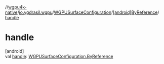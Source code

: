 //[wgpu4k-native](../../../../index.md)/[io.ygdrasil.wgpu](../../index.md)/[WGPUSurfaceConfiguration](../index.md)/[[android]ByReference](index.md)/[handle](handle.md)

# handle

[android]\
val [handle](handle.md): [WGPUSurfaceConfiguration.ByReference](../../../io.ygdrasil.wgpu.android/-w-g-p-u-surface-configuration/-by-reference/index.md)